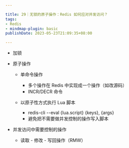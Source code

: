 ```yaml
---

title: 29｜无锁的原子操作：Redis 如何应对并发访问？
tags:
- Redis
- mindmap-plugin: basic
publishDate: 2023-05-23T21:09:35+08:00

---
```


- 加锁
- 原子操作

  - 单命令操作

    - 多个操作在 Redis 中实现成一个操作（如改源码）
    - INCR/DECR 命令

  - 以原子性方式执行 Lua 脚本

    - redis-cli --eval {lua.script} {keys}, {args}
    - 避免把不需要做并发控制的操作写入脚本

- 并发访问中需要控制的操作

  - 读取 - 修改 - 写回操作（RMW）
